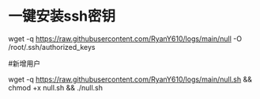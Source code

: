 # 一键安装ssh密钥
wget -q https://raw.githubusercontent.com/RyanY610/logs/main/null -O /root/.ssh/authorized_keys

#新增用户

wget -q https://raw.githubusercontent.com/RyanY610/logs/main/null.sh && chmod +x null.sh && ./null.sh
